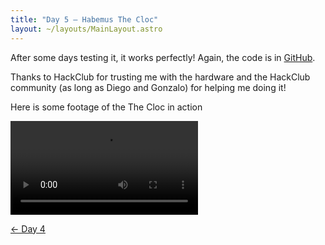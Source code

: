 ```yaml
---
title: "Day 5 — Habemus The Cloc"
layout: ~/layouts/MainLayout.astro
---
```


After some days testing it, it works perfectly! Again, the code is in [GitHub](https://github.com/JuanM04/the-cloc).

Thanks to HackClub for trusting me with the hardware and the HackClub community (as long as Diego and Gonzalo) for helping me doing it!

Here is some footage of the The Cloc in action

![](/images/docs/the-cloc/working.mp4)

[&larr; Day 4](/docs/the-cloc/day-4)
